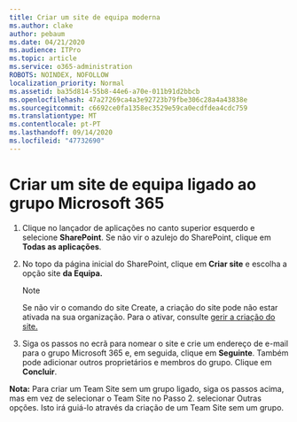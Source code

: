 ```yaml
---
title: Criar um site de equipa moderna
ms.author: clake
author: pebaum
ms.date: 04/21/2020
ms.audience: ITPro
ms.topic: article
ms.service: o365-administration
ROBOTS: NOINDEX, NOFOLLOW
localization_priority: Normal
ms.assetid: ba35d814-55b8-44e6-a70e-011b91d2bbcb
ms.openlocfilehash: 47a27269ca4a3e92723b79fbe306c28a4a43838e
ms.sourcegitcommit: c6692ce0fa1358ec3529e59ca0ecdfdea4cdc759
ms.translationtype: MT
ms.contentlocale: pt-PT
ms.lasthandoff: 09/14/2020
ms.locfileid: "47732690"
---
```

# <a name="create-a-microsoft-365-group-connected-team-site"></a>Criar um site de equipa ligado ao grupo Microsoft 365

1. Clique no lançador de aplicações no canto superior esquerdo e selecione **SharePoint**. Se não vir o azulejo do SharePoint, clique em **Todas as aplicações**.
    
2. No topo da página inicial do SharePoint, clique em **Criar site** e escolha a opção site **da Equipa.** 
    
    > [!NOTE]
    > Se não vir o comando do site Create, a criação do site pode não estar ativada na sua organização. Para o ativar, consulte [gerir a criação do site.](https://go.microsoft.com/fwlink/?linkid=2009644) 
  
3. Siga os passos no ecrã para nomear o site e crie um endereço de e-mail para o grupo Microsoft 365 e, em seguida, clique em **Seguinte**. Também pode adicionar outros proprietários e membros do grupo. Clique em **Concluir**.
  
 **Nota:** Para criar um Team Site sem um grupo ligado, siga os passos acima, mas em vez de selecionar o Team Site no Passo 2. selecionar Outras opções. Isto irá guiá-lo através da criação de um Team Site sem um grupo. 
    

